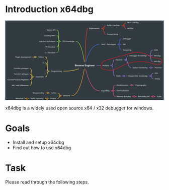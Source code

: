 # Introduction x64dbg
![Overview](../images/overview.png)

x64dbg is a widely used open source x64 / x32 debugger for windows.

# Goals
- Install and setup x64dbg
- Find out how to use x64dbg

# Task
Please read through the following steps.